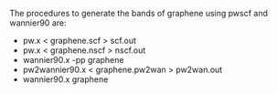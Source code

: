 The procedures to generate the bands of graphene using pwscf and wannier90 are:
- pw.x < graphene.scf > scf.out
- pw.x < graphene.nscf > nscf.out
- wannier90.x -pp graphene
- pw2wannier90.x < graphene.pw2wan > pw2wan.out
- wannier90.x graphene
